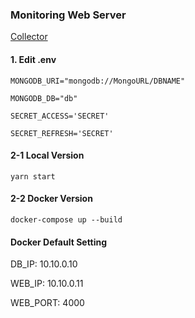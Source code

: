 ### Monitoring Web Server
[Collector](https://github.com/kwondns/monitoring-collector)



#### 1. Edit .env 

`MONGODB_URI="mongodb://MongoURL/DBNAME"`

`MONGODB_DB="db"`

`SECRET_ACCESS='SECRET'`

`SECRET_REFRESH='SECRET'`

#### 2-1 Local Version
`yarn start`

#### 2-2 Docker Version
`docker-compose up --build`

#### Docker Default Setting
DB_IP: 10.10.0.10

WEB_IP: 10.10.0.11

WEB_PORT: 4000
